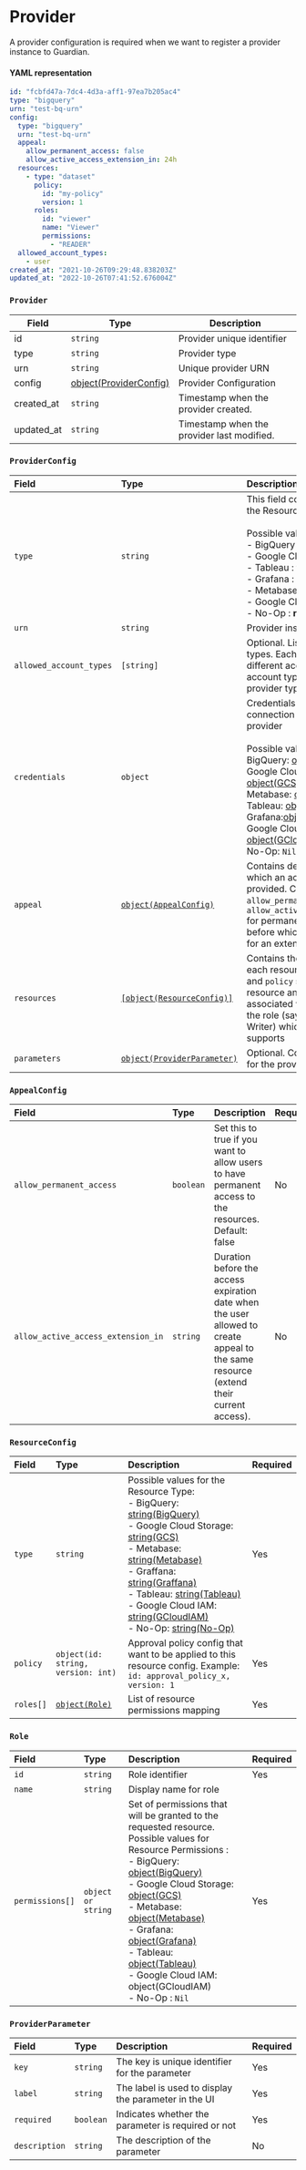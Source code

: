 # Provider

A provider configuration is required when we want to register a provider instance to Guardian.

#### YAML representation

```yaml
id: "fcbfd47a-7dc4-4d3a-aff1-97ea7b205ac4"
type: "bigquery"
urn: "test-bq-urn"
config: 
  type: "bigquery"
  urn: "test-bq-urn"
  appeal:
    allow_permanent_access: false
    allow_active_access_extension_in: 24h
  resources:
    - type: "dataset"
      policy:
        id: "my-policy"
        version: 1
      roles:
        id: "viewer"
        name: "Viewer"
        permissions:
          - "READER"
  allowed_account_types:
    - user
created_at: "2021-10-26T09:29:48.838203Z"
updated_at: "2022-10-26T07:41:52.676004Z"
```

### `Provider`

| Field      | Type                                      | Description                                |
|------------|-------------------------------------------|--------------------------------------------|
| id         | `string`                                  | Provider unique identifier                 |
| type       | `string`                                  | Provider type                              |
| urn        | `string`                                  | Unique provider URN                        |
| config     | [object(ProviderConfig)](#providerconfig) | Provider Configuration                     |
| created_at | `string`                                  | Timestamp when the provider created.       |
| updated_at | `string`                                  | Timestamp when the provider last modified. |

### `ProviderConfig`
| Field | Type | Description | Required | 
| :----- | :---- | :------ | :------ | 
| `type`| `string` | This field conatains the name of the Resource Provider<br/><br/> Possible values can be:<br/> - BigQuery : **bigquery** <br/> - Google Cloud Storage : **gcs** <br/> - Tableau : **tableau** <br/> - Grafana : **grafana** <br/> - Metabase : **metabase** <br/> - Google Cloud IAM : **gcloud_iam** <br/> - No-Op : **noop**| Yes |
| `urn`| `string` | Provider instance identifier   | Yes | 
| `allowed_account_types` | `[string]` | Optional. List of allowed account types. Each provider could have different account types, but `user` account type is applicable for any provider type | No | 
| `credentials` | `object`| Credentials required to setup connection and access the provider <br/> <br/>  Possible values: <br/> BigQuery: [object(BigQuery)](../providers/bigquery.md#bigquerycredentials) <br/> Google Cloud Storage : [object(GCS)](../providers/gcs#gcs-credentials) <br/> Metabase: [object(Metabase)](../providers/metabase.md#metabasecredentials) <br/>Tableau: [object(Tableau)](../providers/tableau.md#tableau-credentials)<br/>Grafana:[object(Grafana)](../providers/grafana.md#grafanacredentials)<br/>Google Cloud IAM: [object(GCloudIAM)](../providers/gcloud_iam.md#gcloudiamcredentials)<br/>No-Op: `Nil`| Yes | 
| `appeal`      | [`object(AppealConfig)`](provider.md#appealconfig) | Contains details of the tenure for which an access for a resource is provided. Contains two fields `allow_permanent_access` and `allow_active_access_extension_in` for permanent access and time before which the user can appeal for an extention | Yes | 
| `resources` | [`[object(ResourceConfig)]`](provider.md#resourceconfig) | Contains the configurations for each resource . The fields `type` and `policy` stores the type of resource and the policy associated with it. `Roles` conatins the role (say Viewer, Editor, Writer) which the resource supports | Yes |
| `parameters` | [`object(ProviderParameter)`](#providerparameter) | Optional. Contains the parameters for the provider. | No |


### `AppealConfig`

| Field | Type | Description | Required | 
| :----- | :---- | :------ | :------ | 
| `allow_permanent_access`| `boolean` | Set this to true if you want to allow users to have permanent access to the resources. Default: false | No |
| `allow_active_access_extension_in` | `string` | Duration before the access expiration date when the user allowed to create appeal to the same resource \(extend their current access\). | No |

### `ResourceConfig`

| Field | Type | Description | Required | 
| :----- | :--------- | :---------- | :------ | 
| `type`    | `string` | Possible values for the Resource Type:<br/> - BigQuery: [string(BigQuery)](../providers/bigquery.md#bigqueryresourcetype) <br/> - Google Cloud Storage: [string(GCS)](../providers/gcs#gcs-resource-types)<br/> - Metabase: [string(Metabase)](../providers/metabase.md#metabaseresourcetype) <br/> - Graffana: [string(Graffana)](../providers/grafana.md#grafanaresourcetype) <br/> - Tableau: [string(Tableau)](../providers/tableau.md#grafana-resource-type) <br/> - Google Cloud IAM: [string(GCloudIAM)](../providers/gcloud_iam.md#gcloudiamresourcetype) <br/> - No-Op: [string(No-Op)](../providers/noop)  | Yes|
| `policy`  | `object(id: string, version: int)` | Approval policy config that want to be applied to this resource config. Example: `id: approval_policy_x, version: 1` |Yes|
| `roles[]` | [`object(Role)`](provider.md#role) |List of resource permissions mapping|Yes|

### `Role`

| Field | Type | Description | Required | 
| :----- | :---- | :------ | :------ | 
| `id` | `string` | Role identifier| Yes |
| `name`| `string` | Display name for role| |
| `permissions[]` | `object or string` | Set of permissions that will be granted to the requested resource.<br/> Possible values for Resource Permissions :<br/> - BigQuery: [object(BigQuery)](../providers/bigquery.md#bigqueryresourcepermission) <br/>- Google Cloud Storage: [object(GCS)](../providers/gcs#gcs-resource-permission) <br/>- Metabase: [object(Metabase)](../providers/metabase.md#metabaseresourcepermission) <br/>- Grafana: [object(Grafana)](../providers/grafana.md#grafanaresourcepermission) <br/>- Tableau: [object(Tableau)](../providers/tableau.md#table-resource-permission) <br/> - Google Cloud IAM: object(GCloudIAM) <br/>- No-Op : `Nil`| Yes |

### `ProviderParameter`

| Field | Type | Description | Required |
| :----- | :---- | :------ | :------ |
| `key` | `string` | The key is unique identifier for the parameter | Yes |
| `label` | `string` | The label is used to display the parameter in the UI | Yes |
| `required` | `boolean` | Indicates whether the parameter is required or not | Yes |
| `description` | `string` | The description of the parameter | No |